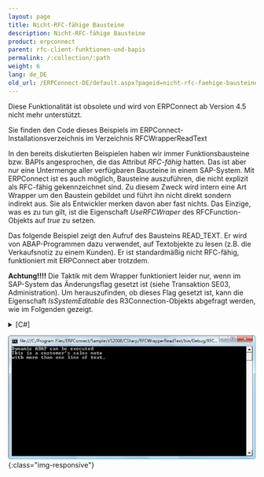 ```yaml
---
layout: page
title: Nicht-RFC-fähige Bausteine
description: Nicht-RFC-fähige Bausteine
product: erpconnect
parent: rfc-client-funktionen-und-bapis
permalink: /:collection/:path
weight: 6
lang: de_DE
old_url: /ERPConnect-DE/default.aspx?pageid=nicht-rfc-faehige-bausteine
---
```


Diese Funktionalität ist obsolete und wird von ERPConnect ab Version 4.5 nicht mehr unterstützt.

Sie finden den Code dieses Beispiels im ERPConnect-Installationsverzeichnis im Verzeichnis RFCWrapperReadText 

In den bereits diskutierten Beispielen haben wir immer Funktionsbausteine bzw. BAPIs angesprochen, die das Attribut *RFC-fähig* hatten. Das ist aber nur eine Untermenge aller verfügbaren Bausteine in einem SAP-System. Mit ERPConnect ist es auch möglich, Bausteine auszuführen, die nicht explizit als RFC-fähig gekennzeichnet sind. Zu diesem Zweck wird intern eine Art Wrapper um den Baustein gebildet und führt ihn nicht direkt sondern indirekt aus. Sie als Entwickler merken davon aber fast nichts. Das Einzige, was es zu tun gilt, ist die Eigenschaft *UseRFCWraper* des RFCFunction-Objekts auf *true* zu setzen.

Das folgende Beispiel zeigt den Aufruf des Bausteins READ_TEXT. Er wird von ABAP-Programmen dazu verwendet, auf Textobjekte zu lesen (z.B. die Verkaufsnotiz zu einem Kunden). Er ist standardmäßig nicht RFC-fähig, funktioniert mit ERPConnect aber trotzdem.

**Achtung!!!!** Die Taktik mit dem Wrapper funktioniert leider nur, wenn im SAP-System das Änderungsflag gesetzt ist (siehe Transaktion SE03, Administration). Um herauszufinden, ob dieses Flag gesetzt ist, kann die Eigenschaft *IsSystemEditable* des R3Connection-Objekts abgefragt werden, wie im Folgenden gezeigt.


<details>
<summary>[C#]</summary>
{% highlight csharp %}
static void Main(string[] args)  
{  
    using (R3Connection con = new R3Connection("host", 11, "RFCTestUser", "pass01", "EN", "800")) 
       con.Open();  
       // check if system is editable  
       if (con.IsSystemEditable())  
          Console.WriteLine("Dynamic ABAP can be executed");  
        
       Else  
          Console.WriteLine("Sorry, it is forbidden " +  
             "to execute dynamic ABAP.");  
        
       // Create function object an fill parameters  
       RFCFunction readtext = con.CreateFunction("READ_TEXT");  
       readtext.Exports["CLIENT"].ParamValue = "800";  
       readtext.Exports["ID"].ParamValue = "0001";  
       readtext.Exports["LANGUAGE"].ParamValue = "EN";  
       readtext.Exports["NAME"].ParamValue = "0000006001";  
       readtext.Exports["OBJECT"].ParamValue = "KNA1";  
        
       // enable RFC wrapper  
       readtext.UseRFCWrapper = true;  
       readtext.Execute();  
       // process result lines  
       foreach (RFCStructure line in readtext.Tables["LINES"].Rows)  
          Console.WriteLine(line["TDLINE"].ToString());  
       Console.ReadLine();  
    }
}
{% endhighlight %}
</details>

![Dynamic-Abap](/img/content/Dynamic-Abap.png){:class="img-responsive"}
